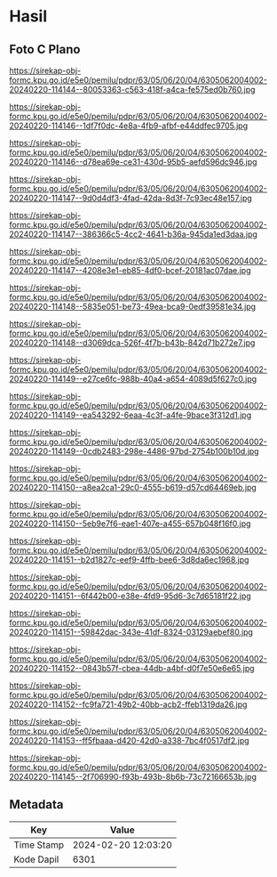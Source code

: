 # Hasil

## Foto C Plano

https://sirekap-obj-formc.kpu.go.id/e5e0/pemilu/pdpr/63/05/06/20/04/6305062004002-20240220-114144--80053363-c563-418f-a4ca-fe575ed0b760.jpg

https://sirekap-obj-formc.kpu.go.id/e5e0/pemilu/pdpr/63/05/06/20/04/6305062004002-20240220-114146--1df7f0dc-4e8a-4fb9-afbf-e44ddfec9705.jpg

https://sirekap-obj-formc.kpu.go.id/e5e0/pemilu/pdpr/63/05/06/20/04/6305062004002-20240220-114146--d78ea69e-ce31-430d-95b5-aefd596dc946.jpg

https://sirekap-obj-formc.kpu.go.id/e5e0/pemilu/pdpr/63/05/06/20/04/6305062004002-20240220-114147--9d0d4df3-4fad-42da-8d3f-7c93ec48e157.jpg

https://sirekap-obj-formc.kpu.go.id/e5e0/pemilu/pdpr/63/05/06/20/04/6305062004002-20240220-114147--386366c5-4cc2-4641-b36a-945da1ed3daa.jpg

https://sirekap-obj-formc.kpu.go.id/e5e0/pemilu/pdpr/63/05/06/20/04/6305062004002-20240220-114147--4208e3e1-eb85-4df0-bcef-20181ac07dae.jpg

https://sirekap-obj-formc.kpu.go.id/e5e0/pemilu/pdpr/63/05/06/20/04/6305062004002-20240220-114148--5835e051-be73-49ea-bca9-0edf39581e34.jpg

https://sirekap-obj-formc.kpu.go.id/e5e0/pemilu/pdpr/63/05/06/20/04/6305062004002-20240220-114148--d3069dca-526f-4f7b-b43b-842d71b272e7.jpg

https://sirekap-obj-formc.kpu.go.id/e5e0/pemilu/pdpr/63/05/06/20/04/6305062004002-20240220-114149--e27ce6fc-988b-40a4-a654-4089d5f627c0.jpg

https://sirekap-obj-formc.kpu.go.id/e5e0/pemilu/pdpr/63/05/06/20/04/6305062004002-20240220-114149--ea543292-6eaa-4c3f-a4fe-9bace3f312d1.jpg

https://sirekap-obj-formc.kpu.go.id/e5e0/pemilu/pdpr/63/05/06/20/04/6305062004002-20240220-114149--0cdb2483-298e-4486-97bd-2754b100b10d.jpg

https://sirekap-obj-formc.kpu.go.id/e5e0/pemilu/pdpr/63/05/06/20/04/6305062004002-20240220-114150--a8ea2ca1-29c0-4555-b619-d57cd64469eb.jpg

https://sirekap-obj-formc.kpu.go.id/e5e0/pemilu/pdpr/63/05/06/20/04/6305062004002-20240220-114150--5eb9e7f6-eae1-407e-a455-657b048f16f0.jpg

https://sirekap-obj-formc.kpu.go.id/e5e0/pemilu/pdpr/63/05/06/20/04/6305062004002-20240220-114151--b2d1827c-eef9-4ffb-bee6-3d8da6ec1968.jpg

https://sirekap-obj-formc.kpu.go.id/e5e0/pemilu/pdpr/63/05/06/20/04/6305062004002-20240220-114151--6f442b00-e38e-4fd9-95d6-3c7d65181f22.jpg

https://sirekap-obj-formc.kpu.go.id/e5e0/pemilu/pdpr/63/05/06/20/04/6305062004002-20240220-114151--59842dac-343e-41df-8324-03129aebef80.jpg

https://sirekap-obj-formc.kpu.go.id/e5e0/pemilu/pdpr/63/05/06/20/04/6305062004002-20240220-114152--0843b57f-cbea-44db-a4bf-d0f7e50e6e65.jpg

https://sirekap-obj-formc.kpu.go.id/e5e0/pemilu/pdpr/63/05/06/20/04/6305062004002-20240220-114152--fc9fa721-49b2-40bb-acb2-ffeb1319da26.jpg

https://sirekap-obj-formc.kpu.go.id/e5e0/pemilu/pdpr/63/05/06/20/04/6305062004002-20240220-114153--ff5fbaaa-d420-42d0-a338-7bc4f0517df2.jpg

https://sirekap-obj-formc.kpu.go.id/e5e0/pemilu/pdpr/63/05/06/20/04/6305062004002-20240220-114145--2f706990-f93b-493b-8b6b-73c72166653b.jpg


## Metadata

| Key        | Value               |
| ---------- | ------------------- |
| Time Stamp | 2024-02-20 12:03:20 |
| Kode Dapil | 6301                |



